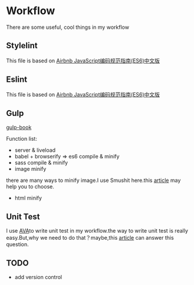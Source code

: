 # Workflow
There are some useful, cool things in my workflow

## Stylelint
This file is based on [Airbnb JavaScript编码规范指南(ES6)中文版](https://github.com/libertyAlone/airbnb-javascript-style-guide-cn)

## Eslint
This file is based on [Airbnb JavaScript编码规范指南(ES6)中文版](https://github.com/libertyAlone/airbnb-javascript-style-guide-cn)

## Gulp
[gulp-book](https://github.com/onface/gulp-book)

Function list:

* server & liveload
* babel + browserify => es6 compile & minify
* sass compile & minify
* image minify

there are many ways to minify image.I use Smushit here.this [article](https://www.jianshu.com/p/d6c11d6619e0) may help you to choose.

* html minify

## Unit Test
I use [AVA](https://github.com/avajs/ava)to write unit test in my workflow.the way to write unit test is really easy.But,why we need to do that？maybe,this [article](http://misko.hevery.com/2009/07/14/software-testing-categorization/) can answer this question.

## TODO
* add version control